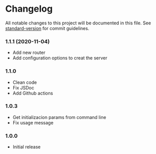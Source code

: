 # Changelog

All notable changes to this project will be documented in this file. See [standard-version](https://github.com/conventional-changelog/standard-version) for commit guidelines.

### 1.1.1 (2020-11-04)
- Add new router
- Add configuration options to creat the server

### 1.1.0
- Clean code
- Fix JSDoc
- Add Github actions

### 1.0.3
- Get initializacion params from command line
- Fix usage message

### 1.0.0
- Initial release
